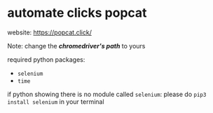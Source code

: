 automate clicks popcat
===

website: https://popcat.click/

Note: change the ***chromedriver's path*** to yours

required python packages:
- `selenium`
- `time`

if python showing there is no module called `selenium`:
please do `pip3 install selenium` in your terminal
